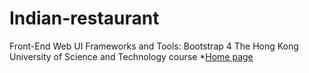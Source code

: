 # Indian-restaurant
Front-End Web UI Frameworks and Tools: Bootstrap 4 The Hong Kong University of Science and Technology course 
*[Home page](https://ahmedtharwat16.github.io/Indian-restaurant/dist)
